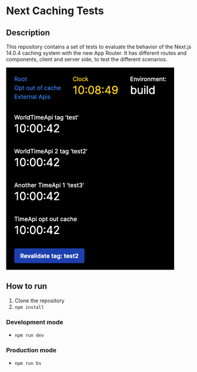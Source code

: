 # Next Caching Tests

## Description

This repository contains a set of tests to evaluate the behavior of the Next.js 14.0.4
caching system with the new App Router. It has different routes and components,
client and server side, to test the different scenarios. 

![img.png](public/img.png)

## How to run

1. Clone the repository
2. `npm install`

### Development mode

- `npm run dev`

### Production mode

- `npm run bs`
